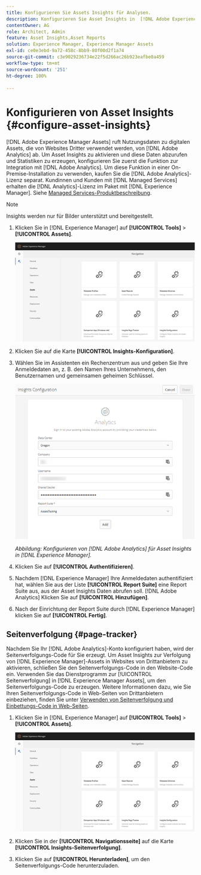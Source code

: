 ```yaml
---
title: Konfigurieren Sie Assets Insights für Analysen.
description: Konfigurieren Sie Asset Insights in  [!DNL Adobe Experience Manager Assets].
contentOwner: AG
role: Architect, Admin
feature: Asset Insights,Asset Reports
solution: Experience Manager, Experience Manager Assets
exl-id: ce0e3ebd-9a72-458c-8bb9-80f00d2f1a74
source-git-commit: c3e9029236734e22f5d266ac26b923eafbe0a459
workflow-type: tm+mt
source-wordcount: '251'
ht-degree: 100%

---
```


# Konfigurieren von Asset Insights {#configure-asset-insights}

[!DNL Adobe Experience Manager Assets] ruft Nutzungsdaten zu digitalen Assets, die von Websites Dritter verwendet werden, von [!DNL Adobe Analytics] ab. Um Asset Insights zu aktivieren und diese Daten abzurufen und Statistiken zu erzeugen, konfigurieren Sie zuerst die Funktion zur Integration mit [!DNL Adobe Analytics]. Um diese Funktion in einer On-Premise-Installation zu verwenden, kaufen Sie die [!DNL Adobe Analytics]-Lizenz separat. Kundinnen und Kunden mit [!DNL Managed Services] erhalten die [!DNL Analytics]-Lizenz im Paket mit [!DNL Experience Manager]. Siehe [Managed Services-Produktbeschreibung](https://helpx.adobe.com/de/legal/product-descriptions/adobe-experience-manager-managed-services.html).

>[!NOTE]
>
>Insights werden nur für Bilder unterstützt und bereitgestellt.

1. Klicken Sie in [!DNL Experience Manager] auf **[!UICONTROL Tools]** > **[!UICONTROL Assets]**.

   ![chlimage_1-72](assets/chlimage_1-210.png)

1. Klicken Sie auf die Karte **[!UICONTROL Insights-Konfiguration]**.
1. Wählen Sie im Assistenten ein Rechenzentrum aus und geben Sie Ihre Anmeldedaten an, z. B. den Namen Ihres Unternehmens, den Benutzernamen und gemeinsamen geheimen Schlüssel.

   ![Konfigurieren von Adobe Analytics für Asset Insights in Experience Manager ](assets/insights_config2.png)

   *Abbildung: Konfigurieren von [!DNL Adobe Analytics] für Asset Insights in [!DNL Experience Manager].*

1. Klicken Sie auf **[!UICONTROL Authentifizieren]**.
1. Nachdem [!DNL Experience Manager] Ihre Anmeldedaten authentifiziert hat, wählen Sie aus der Liste **[!UICONTROL Report Suite]** eine Report Suite aus, aus der Asset Insights Daten abrufen soll. [!DNL Adobe Analytics] Klicken Sie auf **[!UICONTROL Hinzufügen]**.
1. Nach der Einrichtung der Report Suite durch [!DNL Experience Manager] klicken Sie auf **[!UICONTROL Fertig]**.

## Seitenverfolgung {#page-tracker}

Nachdem Sie Ihr [!DNL Adobe Analytics]-Konto konfiguriert haben, wird der Seitenverfolgungs-Code für Sie erzeugt. Um Asset Insights zur Verfolgung von [!DNL Experience Manager]-Assets in Websites von Drittanbietern zu aktivieren, schließen Sie den Seitenverfolgungs-Code in den Website-Code ein. Verwenden Sie das Dienstprogramm zur [!UICONTROL Seitenverfolgung] in [!DNL Experience Manager Assets], um den Seitenverfolgungs-Code zu erzeugen. Weitere Informationen dazu, wie Sie Ihren Seitenverfolgungs-Code in Web-Seiten von Drittanbietern einbeziehen, finden Sie unter [Verwenden von Seitenverfolgung und Einbettungs-Code in Web-Seiten](/help/assets/use-page-tracker.md).

1. Klicken Sie in [!DNL Experience Manager] auf **[!UICONTROL Tools]** > **[!UICONTROL Assets]**.

   ![chlimage_1-73](assets/chlimage_1-214.png)

1. Klicken Sie in der **[!UICONTROL Navigationsseite]** auf die Karte **[!UICONTROL Insights-Seitenverfolgung]**.
1. Klicken Sie auf **[!UICONTROL Herunterladen]**, um den Seitenverfolgungs-Code herunterzuladen.
